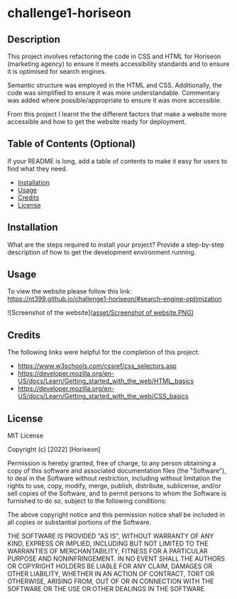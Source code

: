 # challenge1-horiseon

## Description

This project involves refactoring the code in CSS and HTML for Horiseon (marketing agency) to ensure it meets accessibility standards and to ensure it is optimised for search engines. 

Semantic structure was employed in the HTML and CSS. Additionally, the code was simplified to ensure it was more understandable. Commentary was added where possible/appropriate to ensure it was more accessible.

From this project I learnt the the different factors that make a website more accessible and how to get the website ready for deployment. 

## Table of Contents (Optional)

If your README is long, add a table of contents to make it easy for users to find what they need.

- [Installation](#installation)
- [Usage](#usage)
- [Credits](#credits)
- [License](#license)

## Installation

What are the steps required to install your project? Provide a step-by-step description of how to get the development environment running.

## Usage

To view the website please follow this link: https://nt399.github.io/challenge1-horiseon/#search-engine-optimization

![Screenshot of the website]([asset/Screenshot of website.PNG)](https://github.com/NT399/challenge1-horiseon/blob/main/asset/Screenshot%20of%20website.PNG)

## Credits

The following links were helpful for the completion of this project:
- https://www.w3schools.com/cssref/css_selectors.asp
- https://developer.mozilla.org/en-US/docs/Learn/Getting_started_with_the_web/HTML_basics
- https://developer.mozilla.org/en-US/docs/Learn/Getting_started_with_the_web/CSS_basics

## License

MIT License

Copyright (c) [2022] [Horiseon]

Permission is hereby granted, free of charge, to any person obtaining a copy
of this software and associated documentation files (the "Software"), to deal
in the Software without restriction, including without limitation the rights
to use, copy, modify, merge, publish, distribute, sublicense, and/or sell
copies of the Software, and to permit persons to whom the Software is
furnished to do so, subject to the following conditions:

The above copyright notice and this permission notice shall be included in all
copies or substantial portions of the Software.

THE SOFTWARE IS PROVIDED "AS IS", WITHOUT WARRANTY OF ANY KIND, EXPRESS OR
IMPLIED, INCLUDING BUT NOT LIMITED TO THE WARRANTIES OF MERCHANTABILITY,
FITNESS FOR A PARTICULAR PURPOSE AND NONINFRINGEMENT. IN NO EVENT SHALL THE
AUTHORS OR COPYRIGHT HOLDERS BE LIABLE FOR ANY CLAIM, DAMAGES OR OTHER
LIABILITY, WHETHER IN AN ACTION OF CONTRACT, TORT OR OTHERWISE, ARISING FROM,
OUT OF OR IN CONNECTION WITH THE SOFTWARE OR THE USE OR OTHER DEALINGS IN THE
SOFTWARE.
